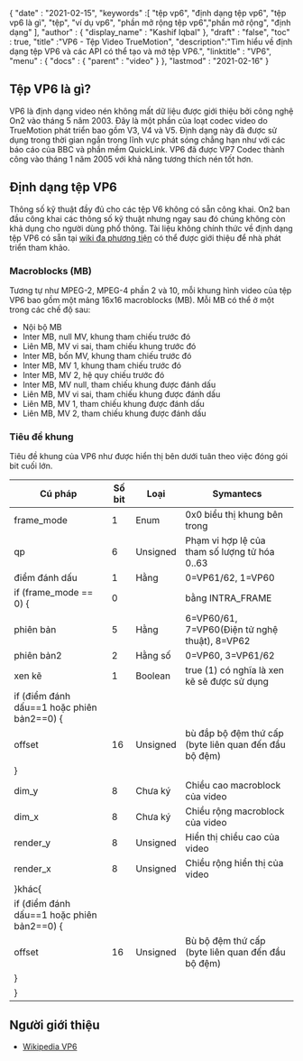 {
  "date" : "2021-02-15",
  "keywords" :[ "tệp vp6", "định dạng tệp vp6", "tệp vp6 là gì", "tệp", "ví dụ vp6", "phần mở rộng tệp vp6","phần mở rộng", "định dạng" ],
  "author" : {
    "display_name" : "Kashif Iqbal"
},
  "draft" : "false",
  "toc" : true,
  "title" :"VP6 - Tệp Video TrueMotion",
  "description":"Tìm hiểu về định dạng tệp VP6 và các API có thể tạo và mở tệp VP6.",
  "linktitle" : "VP6",
  "menu" : {
    "docs" : {
      "parent" : "video"
}
},
  "lastmod" : "2021-02-16"
}

## Tệp VP6 là gì?

VP6 là định dạng video nén không mất dữ liệu được giới thiệu bởi công nghệ On2 vào tháng 5 năm 2003. Đây là một phần của loạt codec video do TrueMotion phát triển bao gồm V3, V4 và V5. Định dạng này đã được sử dụng trong thời gian ngắn trong lĩnh vực phát sóng chẳng hạn như với các báo cáo của BBC và phần mềm QuickLink. VP6 đã được VP7 Codec thành công vào tháng 1 năm 2005 với khả năng tương thích nén tốt hơn.

## Định dạng tệp VP6

Thông số kỹ thuật đầy đủ cho các tệp V6 không có sẵn công khai. On2 ban đầu công khai các thông số kỹ thuật nhưng ngay sau đó chúng không còn khả dụng cho người dùng phổ thông. Tài liệu không chính thức về định dạng tệp VP6 có sẵn tại [wiki đa phương tiện](https://wiki.multimedia.cx/index.php?title=On2_VP6) có thể được giới thiệu để nhà phát triển tham khảo.

### Macroblocks (MB)

Tương tự như MPEG-2, MPEG-4 phần 2 và 10, mỗi khung hình video của tệp VP6 bao gồm một mảng 16x16 macroblocks (MB). Mỗi MB có thể ở một trong các chế độ sau:

* Nội bộ MB
* Inter MB, null MV, khung tham chiếu trước đó
* Liên MB, MV vi sai, tham chiếu khung trước đó
* Inter MB, bốn MV, khung tham chiếu trước đó
* Inter MB, MV 1, khung tham chiếu trước đó
* Inter MB, MV 2, hệ quy chiếu trước đó
* Inter MB, MV null, tham chiếu khung được đánh dấu
* Liên MB, MV vi sai, tham chiếu khung được đánh dấu
* Liên MB, MV 1, tham chiếu khung được đánh dấu
* Liên MB, MV 2, tham chiếu khung được đánh dấu

### Tiêu đề khung

Tiêu đề khung của VP6 như được hiển thị bên dưới tuân theo việc đóng gói bit cuối lớn.

|Cú pháp|Số bit|Loại|Symantecs|
---|---|---|---|
|frame_mode|1|Enum|0x0 biểu thị khung bên trong|
|qp |6 |Unsigned |Phạm vi hợp lệ của tham số lượng tử hóa 0..63|
|điểm đánh dấu| 1| Hằng| 0=VP61/62, 1=VP60|
|if (frame_mode == 0) { | 0 | |bằng INTRA_FRAME|
|phiên bản |5| Hằng| 6=VP60/61, 7=VP60(Điện tử nghệ thuật), 8=VP62|
|phiên bản2 |2| Hằng số |0=VP60, 3=VP61/62|
|xen kẽ |1| Boolean |true (1) có nghĩa là xen kẽ sẽ được sử dụng|
|if (điểm đánh dấu==1 hoặc phiên bản2==0) {||||
|offset |16 |Unsigned| bù đắp bộ đệm thứ cấp (byte liên quan đến đầu bộ đệm)|
|}||||
|dim_y |8| Chưa ký| Chiều cao macroblock của video |
|dim_x |8| Chưa ký| Chiều rộng macroblock của video|
|render_y |8 |Unsigned |Hiển thị chiều cao của video|
|render_x |8 |Unsigned |Chiều rộng hiển thị của video|
|}khác{||||
|if (điểm đánh dấu==1 hoặc phiên bản2==0) {||||
|offset |16 |Unsigned |Bù bộ đệm thứ cấp (byte liên quan đến đầu bộ đệm)|
|}||||
|}||||

## Người giới thiệu

* [Wikipedia VP6](https://en.wikipedia.org/wiki/VP6#:~:text=On2%20TrueMotion%20VP6%20is%20a,Video%2C%20and%20JavaFX%20media%20files.)

